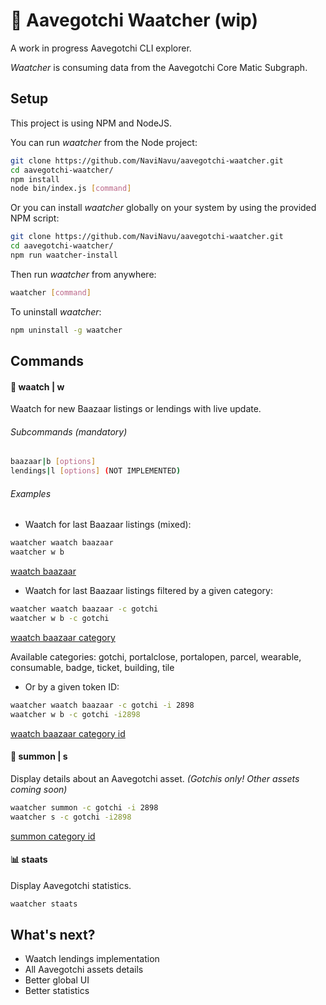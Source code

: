 # 👻 Aavegotchi Waatcher (wip)

A work in progress Aavegotchi CLI explorer.

*Waatcher* is consuming data from the Aavegotchi Core Matic Subgraph.


## Setup
This project is using NPM and NodeJS.

You can run *waatcher* from the Node project:
```bash
git clone https://github.com/NaviNavu/aavegotchi-waatcher.git
cd aavegotchi-waatcher/
npm install
node bin/index.js [command]
```

Or you can install *waatcher* globally on your system by using the provided NPM script:
```bash
git clone https://github.com/NaviNavu/aavegotchi-waatcher.git
cd aavegotchi-waatcher/
npm run waatcher-install
```

Then run *waatcher* from anywhere:
```bash
waatcher [command]
```

To uninstall *waatcher*:
```bash
npm uninstall -g waatcher
```


## Commands

#### 👀 waatch | w

Waatch for new Baazaar listings or lendings with live update.

###### Subcommands (mandatory)

```bash
baazaar|b [options]
lendings|l [options] (NOT IMPLEMENTED)
```

###### Examples

- Waatch for last Baazaar listings (mixed):
```bash
waatcher waatch baazaar
waatcher w b
```
[waatch baazaar](navinavu.github.com/aavegotchi-waatcher/github-data/img/wb.png)


- Waatch for last Baazaar listings filtered by a given category:

```bash
waatcher waatch baazaar -c gotchi
waatcher w b -c gotchi
```
[waatch baazaar category](navinavu.github.com/aavegotchi-waatcher/github-data/img/wb-cat.png)

Available categories: gotchi, portalclose, portalopen, parcel, wearable, consumable, badge, ticket, building, tile

- Or by a given token ID:
```bash
waatcher waatch baazaar -c gotchi -i 2898
waatcher w b -c gotchi -i2898
```

[waatch baazaar category id](navinavu.github.com/aavegotchi-waatcher/github-data/img/wb-cat-id.png)

#### 👻 summon | s

Display details about an Aavegotchi asset. *(Gotchis only! Other assets coming soon)*
```bash
waatcher summon -c gotchi -i 2898
waatcher s -c gotchi -i2898
```

[summon category id](navinavu.github.com/aavegotchi-waatcher/github-data/img/s-gotchi-id.png)

#### 📊 staats
Display Aavegotchi statistics.

```bash
waatcher staats
```

## What's next?
- Waatch lendings implementation
- All Aavegotchi assets details
- Better global UI
- Better statistics



